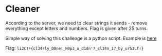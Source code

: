 # Cleaner
According to the server, we need to clear strings it sends - remove everything except letters and numbers. Flag is given after 25 turns.
 
Simple way of solving this challenge is a python script. Example is [here](solve.py)

Flag: `li2CTF{cl34rly_D0ne!_H0p3_u_d1dn'7_cl34n_17_by_urS3Lf!}`
